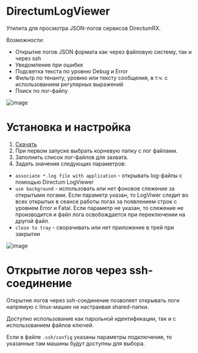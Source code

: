 # DirectumLogViewer
Утилита для просмотра JSON-логов сервисов DirectumRX.

Возможности:
- Открытие логов JSON формата как через файловую систему, так и через ssh
- Уведомление при ошибке
- Подсветка текста по уровню Debug и Error
- Фильтр по тенанту, уровню или тексту сообщения, в т.ч. с использованием регулярных выражений
- Поиск по лог-файлу

![image](https://user-images.githubusercontent.com/2620711/122017936-77678a80-cdd3-11eb-94eb-eb55ec9bc738.png)

# Установка и настройка
1.	[Скачать](https://github.com/DirectumCompany/DirectumLogViewer/releases/download/1.0.4/LogViewer.zip)
2.	При первом запуске выбрать корневую папку с лог файлами.
3.	Заполнить список лог-файлов для захвата.
4.	Задать значения следующих параметров:
*	`associate *.log file with application` - открывать log-файлы с помощью Directum LogViewer
*	`use background` - использовать или нет фоновое слежение за открытыми логами. 
Если параметр указан, то LogViwer следит во всех открытых в сеансе работы логах за появлением строк с уровнем Error и Fatal. 
Если параметр не указан, то слежение не производится и файл лога освобождается при переключении на другой файл.
*	`close to tray` - сворачивать или нет приложение в трей при закрытии

![image](https://user-images.githubusercontent.com/2620711/122202283-f3ce9c00-cead-11eb-845a-846d5af7fcf8.png)

# Открытие логов через ssh-соединение
Открытие логов через ssh-соединение позволяет открывать логи напрямую с linux-машин не настраивая shared-папки.

Доступно использование как парольной идентификации, так и с использованием файлов ключей.

Если в файле `.ssh/config` указаны параметры подключения, то указанные там машины будут доступны для выбора.
